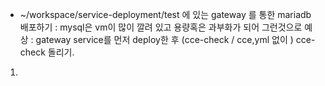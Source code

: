 - ~/workspace/service-deployment/test 에 있는 gateway 를 통한 mariadb 배포하기
    : mysql은 vm이 많이 깔려 있고 용량혹은 과부화가 되어 그런것으로 예상
    : gateway service를 먼저 deploy한 후 (cce-check / cce,yml 없이 ) cce-check 돌리기.
    



1.
